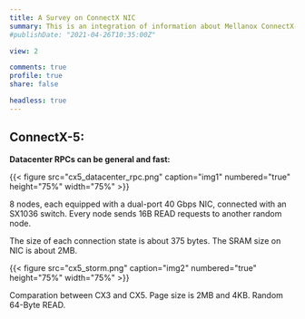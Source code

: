 ```yaml
---
title: A Survey on ConnectX NIC
summary: This is an integration of information about Mellanox ConnectX-3, ConnectX-4 and ConnectX-5 NIC.
#publishDate: "2021-04-26T10:35:00Z"

view: 2

comments: true
profile: true
share: false

headless: true
---
```


## ConnectX-5:
**Datacenter RPCs can be general and fast:**

{{< figure src="cx5_datacenter_rpc.png" caption="img1" numbered="true" height="75%" width="75%" >}}

8 nodes, each equipped with a dual-port 40 Gbps NIC, connected with an SX1036 switch. Every node sends 16B READ requests to another random node.

The size of each connection state is about 375 bytes. The SRAM size on NIC is about 2MB.

{{< figure src="cx5_storm.png" caption="img2" numbered="true" height="75%" width="75%" >}}

Comparation between CX3 and CX5. Page size is 2MB and 4KB. Random 64-Byte READ.